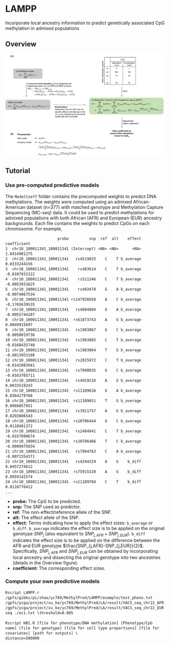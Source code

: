 # LAMPP
Incorporate local ancestry information to predict genetically associated CpG methylation in admixed populations

## Overview
<img src="img/F1.png">

## Tutorial
### Use pre-computed predictive models
The `ModelCoeff` folder contains the precomputed weights to predict DNA methylations. The weights were computed using an admixed African-American dataset (n=377) with matched genotype and Methylation Capture Sequencing (MC-seq) data. It could be used to predict methylations for admixed populations with both African (AFR) and European (EUR) ancestry backgrounds. Each file contains the weights to predict CpGs on each chromosome. For example, 
```
                       probe         snp  ref  alt    effect   coefficient
1  chr10_100011341_100011341 (Intercept) <NA> <NA>      <NA>  1.8414981275
2  chr10_100011341_100011341   rs4519025    C    T b_average  0.0333244156
3  chr10_100011341_100011341    rs483614    C    T b_average -0.0107931322
4  chr10_100011341_100011341    rs511346    C    T b_average -0.0053931625
5  chr10_100011341_100011341    rs493478    G    A b_average -0.0074867534
6  chr10_100011341_100011341 rs147926658    A    C b_average -0.1765639535
7  chr10_100011341_100011341   rs4604804    G    A b_average -0.0055744287
8  chr10_100011341_100011341  rs61873743    A    G b_average  0.0049915697
9  chr10_100011341_100011341   rs1983867    G    C b_average -0.0058019736
10 chr10_100011341_100011341   rs1983865    C    T b_average -0.0168435740
11 chr10_100011341_100011341   rs1983864    T    G b_average -0.0013953108
12 chr10_100011341_100011341   rs2015972    C    T b_average -0.0142083941
13 chr10_100011341_100011341   rs7090035    G    C b_average -0.0163765711
14 chr10_100011341_100011341   rs4919216    A    G b_average  0.0033519243
15 chr10_100011341_100011341  rs11189616    G    A b_average  0.0364279768
16 chr10_100011341_100011341  rs11189651    T    G b_average  0.0066057951
17 chr10_100011341_100011341   rs3911757    A    G b_average  0.0203806543
18 chr10_100011341_100011341  rs10786444    G    C b_average  0.0118401372
19 chr10_100011341_100011341   rs2484941    C    T b_average -0.0157890674
20 chr10_100011341_100011341  rs10786466    T    C b_average -0.0009975034
21 chr10_100011341_100011341   rs7094763    C    A b_average -0.0072354371
22 chr10_100011341_100011341   rs4244329    A    G    b_diff  0.0457274612
23 chr10_100011341_100011341  rs75915328    A    G    b_diff  0.0959142574
24 chr10_100011341_100011341  rs11189704    C    T    b_diff  0.0110776412
...
```
- **probe:** The CpG to be predicted.
- **snp:** The SNP used as predictor.
- **ref:** The non-effect/reference allele of the SNP.
- **alt:** The effect allele of the SNP.
- **effect:** Terms indicating how to apply the effect sizes: `b_average` or `b_diff`. `b_average` indicates the effect size is to be applied on the original genotype $`SNP_j`$ (also equivalent to $`SNP_{j,AFR}+SNP_{j,EUR}`$). `b_diff` indicates the effect size is to be applied on the difference between the AFR and EUR genotype $`\frac{SNP_{j,AFR}-SNP_{j,EUR}}{2}`$. Specifically, $`SNP_{j,AFR}`$ and $`SNP_{j,EUR}`$ can be obtained by incorporating local ancestry and dissecting the original genotype into two ancestries (details in the Overview figure). 
- **coefficient:** The corresponding effect sizes.

### Compute your own predictive models
```
Rscript LAMPP.r /gpfs/gibbs/pi/zhao/yc769/MethylPred/LAMPP/example/test_pheno.txt /gpfs/ycga/project/xu_ke/yc769/MethylPred/LA/result/VACS_seq_chr22_AFR.RData /gpfs/ycga/project/xu_ke/yc769/MethylPred/LA/result/VACS_seq_chr22_EUR.RData seq ./oc1.txt \threshold=0.005

Rscript HBI.R [file for phenotype/DNA methylation] [Phenotype/CpG name] [file for genotype] [file for cell type proportions] [file for covariates] [path for outputs] \
distance=500000
```
